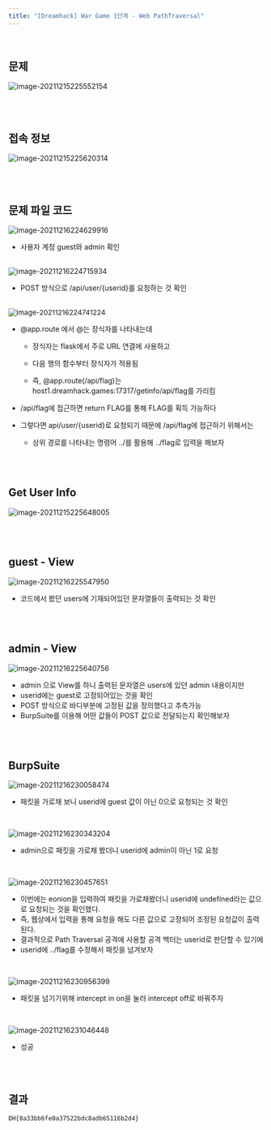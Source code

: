 ```yaml
---
title: "[Dreamhack] War Game 1단계 - Web PathTraversal"
---
```


<br>

## 문제

![image-20211215225552154](https://raw.githubusercontent.com/EONION-TH3DB/image_repo/main/img/image-20211215225552154.png)

<br>

<br>

## 접속 정보

![image-20211215225620314](https://raw.githubusercontent.com/EONION-TH3DB/image_repo/main/img/image-20211215225620314.png)

<br>

<br>

## 문제 파일 코드

![image-20211216224629916](https://raw.githubusercontent.com/EONION-TH3DB/image_repo/main/img/image-20211216224629916.png)

- 사용자 계정 guest와 admin 확인

<br>

<img src="https://raw.githubusercontent.com/EONION-TH3DB/image_repo/main/img/image-20211216224715934.png" alt="image-20211216224715934" style="zoom:99%;" />

- POST 방식으로 /api/user/{userid}를 요청하는 것 확인

<br>

<img src="https://raw.githubusercontent.com/EONION-TH3DB/image_repo/main/img/image-20211216224741224.png" alt="image-20211216224741224" style="zoom:98%;" />

- @app.route 에서 @는 장식자를 나타내는데

  - 장식자는 flask에서 주로 URL 연결에 사용하고
  - 다음 행의 함수부터 장식자가 적용됨

  - 즉, @app.route(/api/flag)는 host1.dreamhack.games:17317/getinfo/api/flag를 가리킴

- /api/flag에 접근하면 return FLAG를 통해 FLAG를 획득 가능하다

- 그렇다면 api/user/{userid}로 요청되기 때문에 /api/flag에 접근하기 위해서는

  - 상위 경로를 나타내는 명령어 ../를 활용해 ../flag로 입력을 해보자

<br>

<br>

## Get User Info

![image-20211215225648005](https://raw.githubusercontent.com/EONION-TH3DB/image_repo/main/img/image-20211215225648005.png)

<br>

<br>

## guest - View

![image-20211216225547950](https://raw.githubusercontent.com/EONION-TH3DB/image_repo/main/img/image-20211216225547950.png)

- 코드에서 봤던 users에 기재되어있던 문자열들이 출력되는 것 확인

<br>

<br>

## admin - View

![image-20211216225640756](https://raw.githubusercontent.com/EONION-TH3DB/image_repo/main/img/image-20211216225640756.png)

- admin 으로 View를 하니 출력된 문자열은 users에 있던 admin 내용이지만 
- userid에는 guest로 고정되어있는 것을 확인
- POST 방식으로 바디부분에 고정된 값을 정의했다고 추측가능
- BurpSuite를 이용해 어떤 값들이 POST 값으로 전달되는지 확인해보자

<br>

<br>

## BurpSuite

![image-20211216230058474](https://raw.githubusercontent.com/EONION-TH3DB/image_repo/main/img/image-20211216230058474.png)

- 패킷을 가로채 보니 userid에 guest 값이 아닌 0으로 요청되는 것 확인

<br>

![image-20211216230343204](https://raw.githubusercontent.com/EONION-TH3DB/image_repo/main/img/image-20211216230343204.png)

- admin으로 패킷을 가로채 봤더니 userid에 admin이 아닌 1로 요청

<br>

![image-20211216230457651](https://raw.githubusercontent.com/EONION-TH3DB/image_repo/main/img/image-20211216230457651.png)

- 이번에는 eonion을 입력하여 패킷을 가로채봤더니 userid에 undefined라는 값으로 요청되는 것을 확인했다.
- 즉, 웹상에서 입력을 통해 요청을 해도 다른 값으로 고정되어 조정된 요청값이 출력된다.
- 결과적으로 Path Traversal 공격에 사용할 공격 백터는 userid로 판단할 수 있기에
- userid에 ../flag를 수정해서 패킷을 넘겨보자

<br>

![image-20211216230956399](https://raw.githubusercontent.com/EONION-TH3DB/image_repo/main/img/image-20211216230956399.png)

- 패킷을 넘기기위해 intercept in on을 눌러 intercept off로 바꿔주자

<br>

![image-20211216231046448](https://raw.githubusercontent.com/EONION-TH3DB/image_repo/main/img/image-20211216231046448.png)

- 성공

<br>

<br>

## 결과

```
DH{8a33bb6fe0a37522bdc8adb65116b2d4}
```



